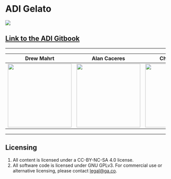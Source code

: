 
# ADI Gelato



![](gelato.jpg)

## [Link to the ADI Gitbook](https://drew-mahrt.gitbooks.io/adi-course-materials/content/)

---

| Drew Mahrt | Alan Caceres | Charlie Drews |
| --- | --- | --- |
|  <img src="drew.png" width="200"> | <img src="alan.jpeg" width="200"> | <img src="charlie.png" width="200">  |

---

## Licensing
1. All content is licensed under a CC-BY-NC-SA 4.0 license. 
2. All software code is licensed under GNU GPLv3. For commercial use or alternative licensing, please contact legal@ga.co.
